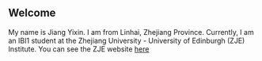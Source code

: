 ## Welcome 

My name is Jiang Yixin. 
I am from Linhai, Zhejiang Province.
Currently, I am an IBI1 student at the Zhejiang University - University of Edinburgh (ZJE) Institute.
You can see the ZJE website [here](https://zje.zju.edu.cn/zje/main.htm) 
